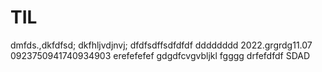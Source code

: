 # TIL
dmfds.,dkfdfsd;
dkfhljvdjnvj;
dfdfsdffsdfdfdf
dddddddd
2022.grgrdg11.07
0923750941740934903
erefefefef
gdgdfcvgvbljkl
fgggg
drfefdfdf
SDAD
